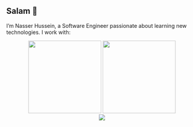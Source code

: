 <h2 align="left">Salam 👋</h2>

<p align="left">I’m Nasser Hussein, a Software Engineer passionate about learning new technologies. I work with:</p>

<div align="center">
  <img src="https://github-readme-stats.vercel.app/api?username=nhussein2026&show_icons=true&include_all_commits=true&count_private=true&theme=prussian&hide_border=true" height="192" />
  <img src="https://github-readme-stats.vercel.app/api/top-langs?username=nhussein2026&layout=compact&langs_count=12&theme=prussian&hide_border=true" height="192" />
</div>

<div align="center">
  <img src="https://profile-counter.glitch.me/nhussein2026/count.svg" />
</div>
